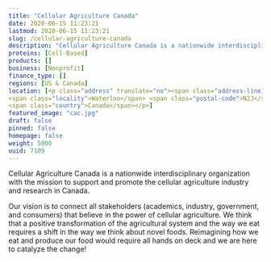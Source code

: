 ```yaml
---
title: "Cellular Agriculture Canada"
date: 2020-06-15 11:23:21
lastmod: 2020-06-15 11:23:21
slug: /cellular-agriculture-canada
description: "Cellular Agriculture Canada is a nationwide interdisciplinary organization with the mission to support and promote the cellular agriculture industry and research in Canada.Our vision is to connect all stakeholders (academics, industry, government, and consumers) that believe in the power of cellular agriculture. We think that a positive transformation of the agricultural system and the way we eat requires a shift in the way we think about novel foods. Reimagining how we eat and produce our food would require all hands on deck and we are here to catalyze the change!"
proteins: [Cell-Based]
products: []
business: [Nonprofit]
finance_type: []
regions: [US & Canada]
location: [<p class="address" translate="no"><span class="address-line1">Regina Street South</span><br>
<span class="locality">Waterloo</span> <span class="postal-code">N2J</span><br>
<span class="country">Canada</span></p>]
featured_image: "cac.jpg"
draft: false
pinned: false
homepage: false
weight: 5000
uuid: 7109
---
```

<p>Cellular Agriculture Canada is a nationwide interdisciplinary organization with the mission to support and promote the cellular agriculture industry and research in Canada.</p>
<p>Our vision is to connect all stakeholders (academics, industry, government, and consumers) that believe in the power of cellular agriculture. We think that a positive transformation of the agricultural system and the way we eat requires a shift in the way we think about novel foods. Reimagining how we eat and produce our food would require all hands on deck and we are here to catalyze the change!</p>
